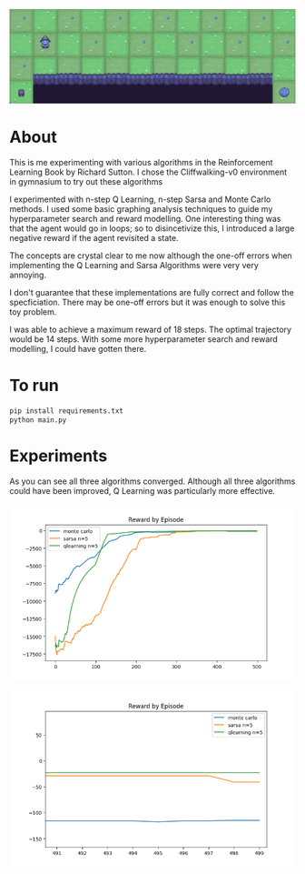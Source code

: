 ![CliffWalking](https://github.com/RishiMalhotra920/rl-projects/blob/master/images/Cliffwalking.png)

# About
This is me experimenting with various algorithms in the Reinforcement Learning Book by Richard Sutton.
I chose the Cliffwalking-v0 environment in gymnasium to try out these algorithms

I experimented with n-step Q Learning, n-step Sarsa and Monte Carlo methods. I used some basic graphing analysis
techniques to guide my hyperparameter search and reward modelling. One interesting thing was that the agent would go in loops; so to disincetivize this, I introduced a large negative reward if the agent revisited a state.

The concepts are crystal clear to me now although the one-off errors when implementing the
Q Learning and Sarsa Algorithms were very very annoying.

I don't guarantee that these implementations are fully correct and follow the specficiation. There may be one-off errors but it was enough to solve this toy problem.

I was able to achieve a maximum reward of 18 steps. The optimal trajectory would be 14 steps. With some more hyperparameter
search and reward modelling, I could have gotten there.

# To run
```
pip install requirements.txt
python main.py
```

# Experiments

As you can see all three algorithms converged. Although all three algorithms could have been improved, Q Learning was particularly more effective.

![Experiments](https://github.com/RishiMalhotra920/rl-projects/blob/master/images/Experiments.png)


![ExperimentsUpClose](https://github.com/RishiMalhotra920/rl-projects/blob/master/images/ExperimentsUpClose.png)
